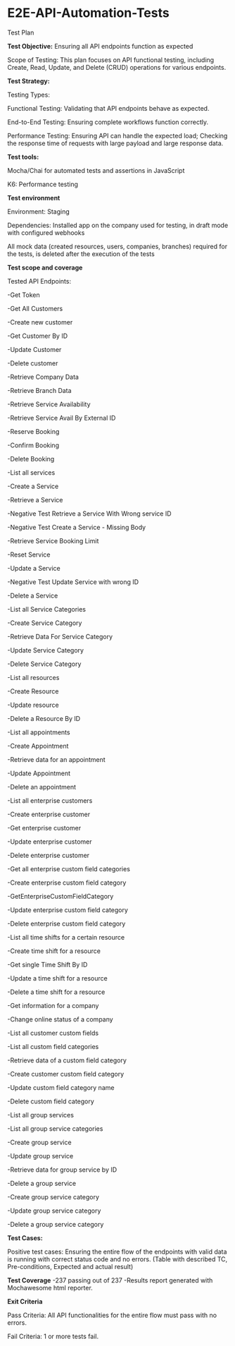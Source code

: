 # E2E-API-Automation-Tests

Test Plan 

 

**Test Objective:** Ensuring all API endpoints function as expected 

 

Scope of Testing: This plan focuses on API functional testing, including Create, Read, Update, and Delete (CRUD) operations for various endpoints. 

 

**Test Strategy:**

Testing Types: 

Functional Testing: Validating that API endpoints behave as expected. 

End-to-End Testing: Ensuring complete workflows function correctly. 

Performance Testing: Ensuring API can handle the expected load; Checking the response time of requests with large payload and large response data. 

 

**Test tools:** 

Mocha/Chai for automated tests and assertions in JavaScript 

K6: Performance testing 



 

**Test environment**

Environment: Staging 

Dependencies: Installed app on the company used for testing, in draft mode with configured webhooks 

All mock data (created resources, users, companies, branches) required for the tests, is deleted after the execution of the tests 


 

**Test scope and coverage**

 

Tested API Endpoints: 

-Get Token 

-Get All Customers 

-Create new customer 

-Get Customer By ID 

-Update Customer 

-Delete customer 

-Retrieve Company Data 

-Retrieve Branch Data 

-Retrieve Service Availability 

-Retrieve Service Avail By External ID 

-Reserve Booking 

-Confirm Booking 

-Delete Booking 

-List all services 

-Create a Service 

-Retrieve a Service 

-Negative Test Retrieve a Service With Wrong service ID 

-Negative Test Create a Service - Missing Body 

-Retrieve Service Booking Limit 

-Reset Service 

-Update a Service 

-Negative Test Update Service with wrong ID 

-Delete a Service 

-List all Service Categories 

-Create Service Category 

-Retrieve Data For Service Category 

-Update Service Category 

-Delete Service Category 

-List all resources 

-Create Resource 

-Update resource 

-Delete a Resource By ID 

-List all appointments 

-Create Appointment 

-Retrieve data for an appointment 

-Update Appointment 

-Delete an appointment 

-List all enterprise customers 

-Create enterprise customer 

-Get enterprise customer 

-Update enterprise customer 

-Delete enterprise customer 

-Get all enterprise custom field categories 

-Create enterprise custom field category 

-GetEnterpriseCustomFieldCategory 

-Update enterprise custom field category 

-Delete enterprise custom field category 

-List all time shifts for a certain resource 

-Create time shift for a resource 

-Get single Time Shift By ID 

-Update a time shift for a resource 

-Delete a time shift for a resource 

-Get information for a company 

-Change online status of a company 

-List all customer custom fields 

-List all custom field categories 

-Retrieve data of a custom field category 

-Create customer custom field category 

-Update custom field category name 

-Delete custom field category 

-List all group services 

-List all group service categories 

-Create group service 

-Update group service 

-Retrieve data for group service by ID 

-Delete a group service 

-Create group service category 

-Update group service category 

-Delete a group service category 





**Test Cases:**

Positive test cases: Ensuring the entire flow of the endpoints with valid data is running with correct status code and no errors. 
(Table with described TC, Pre-conditions, Expected and actual result)

**Test Coverage**
-237 passing out of 237
-Results report generated with Mochawesome html reporter.

**Exit Criteria**

Pass Criteria: All API functionalities for the entire flow must pass with no errors. 

Fail Criteria: 1 or more tests fail. 

